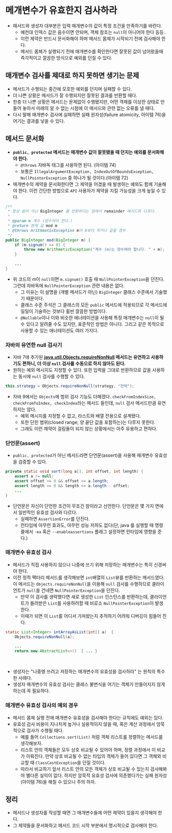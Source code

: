 # 메개변수가 유효한지 검사하라

* 매서드와 생성자 대부분은 입력 매개변수의 값이 특정 조건을 만족하기를 바란다.
  * 예컨대 인덱스 값은 음수이면 안되며, 객체 참조는 `null`이 아니어야 한다 등등..
  * 이런 제약은 반드시 문서화해야 하며 메서드 몸체가 시작되기 전에 검사해야 한다.
  * 메서드 몸체가 실행되기 전에 매개변수를 확인한다면 잘못된 값이 넘어왔을때 즉각적이고 깔끔한 방식으로 예외를 던질 수 있다.

## 매개변수 검사를 제대로 하지 못하면 생기는 문제

* 메서드가 수행되는 중간에 모호한 예외를 던지며 실패할 수 있다.
* 더 나쁜 상황은 메서드가 잘 수행되지만 잘못된 결과를 반환할 때다.
* 한층 더 나쁜 상황은 메서드는 문제없이 수행됐지만, 어떤 객체를 이상한 상태로 만들어 놓아서 미래의 알 수 없는 시점에 이 메서드와
 관련 없는 오류를 낼 때다.
* 다시 말해 매개변수 검사에 실패하면 실패 원자성(failure atomicity, 아이템 76)을 어기는 결과를 낳을 수 있다.

## 메서드 문서화

* **`public, protected` 메서드는 매개변수 값이 잘못됐을 때 던지는 예외를 문서화해야 한다.**
  * `@throws` 자바독 태그를 사용하면 된다. (아이템 74)
  * 보통은 `IllegalArgumentException, IndexOutOfBoundsException, NullPointerException` 중 하나가 될 것이다.(아이템 72)
* 매개변수의 제약을 문서화한다면 그 제약을 어겼을 때 발생하는 예외도 함께 기술해야 한다. 이런 간단한 방법으로 `API` 사용자가 제약을 지킬 가능성을
  크게 높일 수 있다.

```java
/**
 * 항상 음이 아닌 BigInteger 를 반환하다는 점에서 remainder 메서드와 다르다.
 * 
 * @param m 계수 (양수여야 한다.)
 * @return 현재 값 mod m
 * @throws ArithmeticException m이 0보다 작거나 같을 경우
 */
public BigInteger mod(BigInteger m) {
    if (m.signum() <= 0) {
        throw new ArithmeticException("계수 (m)는 양수여야 합니다. " + m);
    }
    
    ...
}
```

* 위 코드의 m이 `null`이면 `m.signum()` 호출 때 `NullPointerException`을 던진다. 그런데 자바독에 `NullPointerException` 관련 내용은
  없다.
  * 그 이유는 이 설명을 (개별 메서드가 아닌) `BigInteger` 클래스 수준에서 기술했기 때문이다.
  * 클래스 수준 주석은 그 클래스의 모든 `public` 메서드에 적용되므로 각 메서드에 일일이 기술하는 것보다 휠씬 깔끔한 방법이다.
  * `@Nullable`이나 이와 비슷한 애너테이션을 사용해 특정 매개변수는 `null`이 될 수 있다고 알려줄 수도 있지만, 표준적인 방법은 아니다.
   그리고 같은 목적으로 사용할 수 있는 애너테이션도 여러 가지다.

### 자바의 유연한 null 검사기

* 자바 7에 추가된 **[java.util.Objects.requireNonNull](https://docs.oracle.com/javase/8/docs/api/java/util/Objects.html#requireNonNull-T-) 메서드는
  유연하고 사용하기도 편하니, 더 이상 `null` 검사를 수동으로 하지 않아도 된다.**
* 원하는 예외 메시지도 지정할 수 있다. 또한 입력을 그대로 반환하므로 값을 사용하는 동시에 `null` 검사를 수행할 수 있다.

```java
this.strategy = Objects.requireNonNull(strategy, "전략");
```

* 자바 9에서는 `Objects`에 범위 검사 기능도 더해졌다. `checkFromIndexSize, checkFromToIndex, checkIndex`라는 메서드 들인데,
 `null` 검사 메서드만큼 유연하지는 않다. 
  * 예외 메시지를 지정할 수 없고, 라스트와 배열 전용으로 설계됐다. 
  * 또한 단힌 범위(closed range; 양 끝단 값을 포함하는)는 다루지 못한다.
  * 그래도 이런 제약이 걸림돌이 되지 않는 상황에서는 아주 유용하고 편하다.

### 단언문(assert)

* `public, protected`가 아닌 메서드라면 단언문(assert)을 사용해 매개변수 유효성을 검증할 수 있다.

```java
private static void sort(long a[], int offset, int length) {
    assert a != null;
    assert offset >= 0 && offset <= a.length;
    assert length >= 0 && length <= a.length - offset;
    ...
}
```

* 단언문은 자신이 단언한 조건이 무조건 참이라고 선언한다. 단언문은 몇 가지 면에서 일반적인 유효성 검사와 다르다.
  * 실패하면 `AssertionError`를 던진다.
  * 런타임에 아무런 효과도, 아무런 성능 저하도 없다(단, java 를 실행할 때 명령줄에서 `-ea` 혹은 `--enableassertions` 플래그 설정하면 런타임에 영향을 준다.)

### 매개변수 유효성 검사

* 메서드가 직접 사용하지 않으나 나중에 쓰기 위해 저장하는 매개변수는 특히 신경써야 한다.
* 이전 정적 팩터리 메서드를 생각해보면 `int`배열의 `List`뷰를 반환하는 메서드였다. 이 메서드는 `Objects.requireNonNull`을 이용해 `null` 검사를 수행하므로
  클라이언트가 `null`을 건네면 `NullPointerException`을 던진다.
  * 만약 이 검사를 생략했다면 새로 생성한 `List` 인스턴스를 반환하는데, 클라이언트가 돌려받은 `List`를 사용하려할 때 비로소 `NullPointerException`이 발생한다.
  * 이때가 되면 이 `List`를 어디서 가져왔는지 추적하기 어려워 디버깅이 힘들어 진다.
```java
static List<Integer> intArrayAsList(int[] a)  {
    Objects.requireNonNull(a);
    
    ...
    return new AbstractList<>()  { ... }
```

<br>

* 생성자는 "나중엥 쓰려고 저장하는 매개변수의 유효성을 검사하라" 는 원칙의 특수한 사례다. <br>
* 생성자 매개변수의 유효성 검사는 클래스 불변식을 어기는 객체가 만들어지지 않게 하는데 꼭 필요하다.

### 매개변수 유효성 검사의 예외 경우

* 메서드 몸체 실행 전에 매개변수 유효성을 검사해야 한다는 규칙에도 예외는 있다.
* 유효성 검사 비용이 지나치게 높거나 실용적이지 않을 때, 혹은 계산 과정에서 암묵적으로 검사가 수행될 때다.
  * 예를 들어 `Collections.sort(List)` 처럼 객체 리스트를 정렬하는 메서드를 생각해보자.
  * 리스트 안의 객체들은 모두 상호 비교될 수 있어야 하며, 정렬 과정에서 이 비교가 이뤄진다. 만약 상호 비교될 수 없는 타입의 객체가 들어 있다면
   그 객체와 비교할 때 `ClassCastException`을 던질 것이다. 
  * 따라서 비교하기 앞서 리스트 안의 모든 객체가 상호 비교될 수 있는지 검사해봐야 별다른 실익이 없다. 하지만 암묵적 유효성 검사에
   의존했다가는 실패 원자성(아이템 76)을 해칠 수 있으니 주의 하자.

## 정리

* 메서드나 생성자를 작성할 때면 그 매개변수들에 어떤 제약이 있을지 생각해야 한다.
* 그 제약들을 문서화하고 메서드 코드 시작 부분에서 명시적으로 검사해야 한다.
